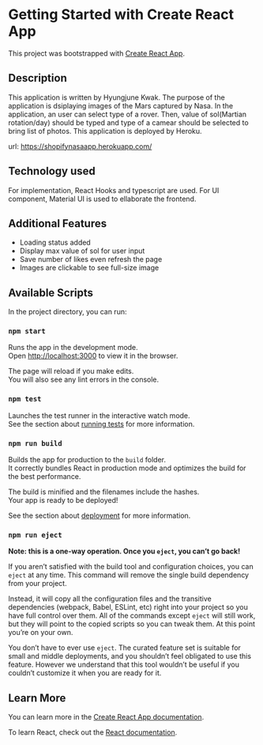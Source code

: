 # Getting Started with Create React App

This project was bootstrapped with [Create React App](https://github.com/facebook/create-react-app).

## Description
This application is written by Hyungjune Kwak. The purpose of the application is dsiplaying images of the Mars captured by Nasa. In the application, an user can select type of a rover. Then, value of sol(Martian rotation/day) should be typed and type of a camear should be selected to bring list of photos.
This application is deployed by Heroku.

url: https://shopifynasaapp.herokuapp.com/

## Technology used
For implementation, React Hooks and typescript are used. For UI component, Material UI is used to ellaborate the frontend.

## Additional Features
- Loading status added
- Display max value of sol for user input
- Save number of likes even refresh the page
- Images are clickable to see full-size image

## Available Scripts

In the project directory, you can run:

### `npm start`

Runs the app in the development mode.\
Open [http://localhost:3000](http://localhost:3000) to view it in the browser.

The page will reload if you make edits.\
You will also see any lint errors in the console.

### `npm test`

Launches the test runner in the interactive watch mode.\
See the section about [running tests](https://facebook.github.io/create-react-app/docs/running-tests) for more information.

### `npm run build`

Builds the app for production to the `build` folder.\
It correctly bundles React in production mode and optimizes the build for the best performance.

The build is minified and the filenames include the hashes.\
Your app is ready to be deployed!

See the section about [deployment](https://facebook.github.io/create-react-app/docs/deployment) for more information.

### `npm run eject`

**Note: this is a one-way operation. Once you `eject`, you can’t go back!**

If you aren’t satisfied with the build tool and configuration choices, you can `eject` at any time. This command will remove the single build dependency from your project.

Instead, it will copy all the configuration files and the transitive dependencies (webpack, Babel, ESLint, etc) right into your project so you have full control over them. All of the commands except `eject` will still work, but they will point to the copied scripts so you can tweak them. At this point you’re on your own.

You don’t have to ever use `eject`. The curated feature set is suitable for small and middle deployments, and you shouldn’t feel obligated to use this feature. However we understand that this tool wouldn’t be useful if you couldn’t customize it when you are ready for it.

## Learn More

You can learn more in the [Create React App documentation](https://facebook.github.io/create-react-app/docs/getting-started).

To learn React, check out the [React documentation](https://reactjs.org/).
